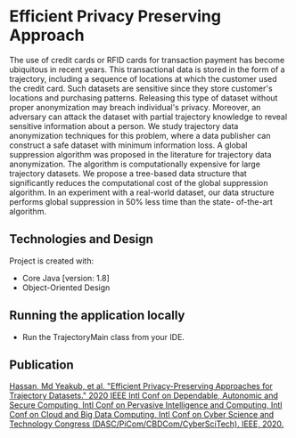 # Efficient Privacy Preserving Approach
The use of credit cards or RFID cards for transaction payment has become ubiquitous in recent years. This transactional data is stored in the form of a trajectory, including a sequence of locations at which the customer used the credit card. Such datasets are sensitive since they store customer's locations and purchasing patterns. Releasing this type of dataset without proper anonymization may breach individual's privacy. Moreover, an adversary can attack the dataset with partial trajectory knowledge to reveal sensitive information about a person. We study trajectory data anonymization techniques for this problem, where a data publisher can construct a safe dataset with minimum information loss. A global suppression algorithm was proposed in the literature for trajectory data anonymization. The algorithm is computationally expensive for large trajectory datasets. We propose a tree-based data structure that significantly reduces the computational cost of the global suppression algorithm. In an experiment with a real-world dataset, our data structure performs global suppression in 50% less time than the state- of-the-art algorithm.
## Technologies and Design  
Project is created with:
* Core Java [version: 1.8]
* Object-Oriented Design 
## Running the application locally
* Run the TrajectoryMain class from your IDE.
## Publication 
[Hassan, Md Yeakub, et al. "Efficient Privacy-Preserving Approaches for Trajectory Datasets." 2020 IEEE Intl Conf on Dependable, Autonomic and Secure Computing, Intl Conf on Pervasive Intelligence and Computing, Intl Conf on Cloud and Big Data Computing, Intl Conf on Cyber Science and Technology Congress (DASC/PiCom/CBDCom/CyberSciTech). IEEE, 2020.](https://ieeexplore.ieee.org/abstract/document/9251201)
